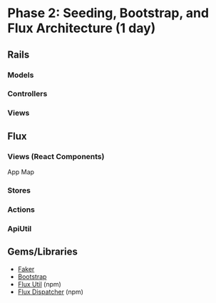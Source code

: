 # Phase 2: Seeding, Bootstrap, and Flux Architecture (1 day)
## Rails
### Models

### Controllers

### Views

## Flux
### Views (React Components)
App
Map

### Stores

### Actions

### ApiUtil

## Gems/Libraries
* [Faker][faker]
* [Bootstrap][bootstrap]
* [Flux Util][util] (npm)
* [Flux Dispatcher][dispatcher] (npm)

[faker]: https://github.com/stympy/faker
[bootstrap]: http://v4-alpha.getbootstrap.com/getting-started/introduction/
[util]: https://facebook.github.io/flux/docs/flux-utils.html#content
[dispatcher]: https://facebook.github.io/flux/docs/dispatcher.html
